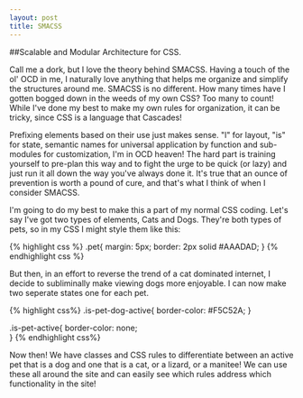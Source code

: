 ```yaml
---
layout: post
title: SMACSS
---
```


##Scalable and Modular Architecture for CSS.

Call me a dork, but I love the theory behind SMACSS.  Having a touch of the ol' OCD in me, I naturally love anything that helps me organize and simplify the structures around me.  SMACSS is no different.  How many times have I gotten bogged down in the weeds of my own CSS?  Too many to count!  While I've done my best to make my own rules for organization, it can be tricky, since CSS is a language that Cascades!

Prefixing elements based on their use just makes sense.  "l" for layout, "is" for state, semantic names for universal application by function and sub-modules for customization, I'm in OCD heaven!  The hard part is training yourself to pre-plan this way and to fight the urge to be quick (or lazy) and just run it all down the way you've always done it.  It's true that an ounce of prevention is worth a pound of cure, and that's what I think of when I consider SMACSS.

I'm going to do my best to make this a part of my normal CSS coding.  Let's say I've got two types of elements, Cats and Dogs.  They're both types of pets, so in my CSS I might style them like this:

{% highlight css %}
.pet{
  margin: 5px;
  border: 2px solid #AAADAD;
}
{% endhighlight css %}

But then, in an effort to reverse the trend of a cat dominated internet, I decide to subliminally make viewing dogs more enjoyable.  I can now make two seperate states one for each pet.

{% highlight css%}
.is-pet-dog-active{
  border-color: #F5C52A;
}

.is-pet-active{
  border-color: none;  
}
{% endhighlight css%}

Now then!  We have classes and CSS rules to differentiate between an active pet that is a dog and one that is a cat, or a lizard, or a manitee!  We can use these all around the site and can easily see which rules address which functionality in the site!




